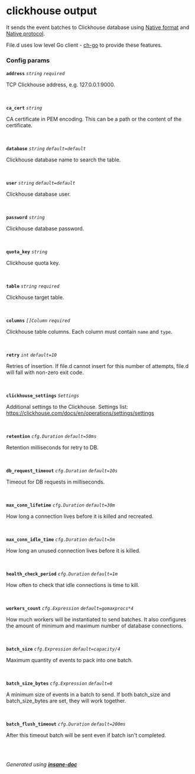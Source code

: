 # clickhouse output
It sends the event batches to Clickhouse database using
[Native format](https://clickhouse.com/docs/en/interfaces/formats/#native) and
[Native protocol](https://clickhouse.com/docs/en/interfaces/tcp/).

File.d uses low level Go client - [ch-go](https://github.com/ClickHouse/ch-go) to provide these features.

### Config params
**`address`** *`string`* *`required`* 

TCP Clickhouse address, e.g. 127.0.0.1:9000.

<br>

**`ca_cert`** *`string`* 

CA certificate in PEM encoding. This can be a path or the content of the certificate.

<br>

**`database`** *`string`* *`default=default`* 

Clickhouse database name to search the table.

<br>

**`user`** *`string`* *`default=default`* 

Clickhouse database user.

<br>

**`password`** *`string`* 

Clickhouse database password.

<br>

**`quota_key`** *`string`* 

Clickhouse quota key.

<br>

**`table`** *`string`* *`required`* 

Clickhouse target table.

<br>

**`columns`** *`[]Column`* *`required`* 

Clickhouse table columns. Each column must contain `name` and `type`.

<br>

**`retry`** *`int`* *`default=10`* 

Retries of insertion. If file.d cannot insert for this number of attempts,
file.d will fall with non-zero exit code.

<br>

**`clickhouse_settings`** *`Settings`* 

Additional settings to the Clickhouse.
Settings list: https://clickhouse.com/docs/en/operations/settings/settings

<br>

**`retention`** *`cfg.Duration`* *`default=50ms`* 

Retention milliseconds for retry to DB.

<br>

**`db_request_timeout`** *`cfg.Duration`* *`default=10s`* 

Timeout for DB requests in milliseconds.

<br>

**`max_conn_lifetime`** *`cfg.Duration`* *`default=30m`* 

How long a connection lives before it is killed and recreated.

<br>

**`max_conn_idle_time`** *`cfg.Duration`* *`default=5m`* 

How long an unused connection lives before it is killed.

<br>

**`health_check_period`** *`cfg.Duration`* *`default=1m`* 

How often to check that idle connections is time to kill.

<br>

**`workers_count`** *`cfg.Expression`* *`default=gomaxprocs*4`* 

How much workers will be instantiated to send batches.
It also configures the amount of minimum and maximum number of database connections.

<br>

**`batch_size`** *`cfg.Expression`* *`default=capacity/4`* 

Maximum quantity of events to pack into one batch.

<br>

**`batch_size_bytes`** *`cfg.Expression`* *`default=0`* 

A minimum size of events in a batch to send.
If both batch_size and batch_size_bytes are set, they will work together.

<br>

**`batch_flush_timeout`** *`cfg.Duration`* *`default=200ms`* 

After this timeout batch will be sent even if batch isn't completed.

<br>


<br>*Generated using [__insane-doc__](https://github.com/vitkovskii/insane-doc)*